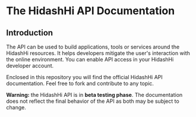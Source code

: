 # The HidashHi API Documentation #

## Introduction ##

The API can be used to build applications, tools or services around the HidashHi resources. It helps developers mitigate the user's interaction with the online environment. You can enable API access in your HidashHi developer account.

Enclosed in this repository you will find the official HidashHi API documentation. Feel free to fork and contribute to any topic.

**Warning:** the HidashHi API is in **beta testing phase**. The documentation does not reflect the final behavior of the API as both may be subject to change.
